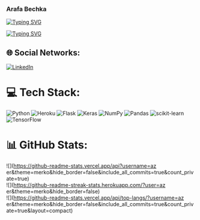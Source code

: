 ###                                               Arafa Bechka

[![Typing SVG](https://readme-typing-svg.demolab.com?font=Fira+Code&size=15&pause=1000&color=56B8F7&center=true&vCenter=true&width=450&height=60&lines=Always+learning+new+things+like%3A+;Machine+Learning+;and+Deep+Learning+projects)](https://git.io/typing-svg)

[![Typing SVG](https://readme-typing-svg.demolab.com?font=Fira+Code&size=15&pause=1000&color=D98AF7&center=true&vCenter=true&width=450&height=60&lines=int%C3%A9ress%C3%A9+par+les+projets+;de+Machine+Learning+;Deep+Learning+)](https://git.io/typing-svg)

## 🌐 Social Networks:
[![LinkedIn](https://img.shields.io/badge/LinkedIn-%230077B5.svg?logo=linkedin&logoColor=white)](https://fr.linkedin.com/in/arafa-bechka-b1545717a) 

# 💻 Tech Stack:
![Python](https://img.shields.io/badge/python-3670A0?style=for-the-badge&logo=python&logoColor=ffdd54) ![Heroku](https://img.shields.io/badge/heroku-%23430098.svg?style=for-the-badge&logo=heroku&logoColor=white) ![Flask](https://img.shields.io/badge/flask-%23000.svg?style=for-the-badge&logo=flask&logoColor=white) ![Keras](https://img.shields.io/badge/Keras-%23D00000.svg?style=for-the-badge&logo=Keras&logoColor=white) ![NumPy](https://img.shields.io/badge/numpy-%23013243.svg?style=for-the-badge&logo=numpy&logoColor=white) ![Pandas](https://img.shields.io/badge/pandas-%23150458.svg?style=for-the-badge&logo=pandas&logoColor=white) ![scikit-learn](https://img.shields.io/badge/scikit--learn-%23F7931E.svg?style=for-the-badge&logo=scikit-learn&logoColor=white) ![TensorFlow](https://img.shields.io/badge/TensorFlow-%23FF6F00.svg?style=for-the-badge&logo=TensorFlow&logoColor=white)
# 📊 GitHub Stats:
![](https://github-readme-stats.vercel.app/api?username=az er&theme=merko&hide_border=false&include_all_commits=true&count_private=true)<br/>
![](https://github-readme-streak-stats.herokuapp.com/?user=az er&theme=merko&hide_border=false)<br/>
![](https://github-readme-stats.vercel.app/api/top-langs/?username=az er&theme=merko&hide_border=false&include_all_commits=true&count_private=true&layout=compact)

